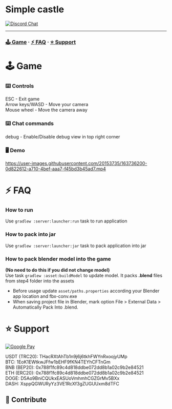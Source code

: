 Simple castle
=====
[![Discord Chat](https://img.shields.io/discord/976981768387309638?logo=discord&style=flat-square)](https://discord.gg/4B9Gg5eUU9)

-----
### [:joystick: Game](#Game) · [:zap: FAQ](#FAQ) · [:star: Support](#Support)


:joystick: Game
======
### :keyboard: Controls
ESC - Exit game  
Arrow keys/WASD - Move your camera  
Mouse wheel - Move the camera away

### :keyboard: Chat commands
debug - Enable/Disable debug view in top right corner  

### :desktop_computer: Demo
https://user-images.githubusercontent.com/20153735/163736200-0d822612-a710-4bef-aaa7-f45bd3b45ad7.mp4

:zap: FAQ
=====
### How to run
Use `gradlew :server:launcher:run` task to run application

### How to pack into jar
Use `gradlew :server:launcher:jar` task to pack application into jar

### How to pack blender model into the game
**(No need to do this if you did not change model)**  
Use task `gradlew :asset:buildModel` to update model. It packs **.blend** files from step4 folder into the assets  
* Before usage update `asset/paths.properties` according your Blender app location and fbx-conv.exe  
* When saving project file in Blender, mark option File > External Data > Automatically Pack Into .blend.

:star: Support
======
[![Google Pay](https://img.shields.io/badge/G%20pay-2875E3?logo=googlepay&style=flat-square)](https://send.monobank.ua/jar/8DWtnAx9m8)

USDT (TRC20): THacRXtAhTb1n9j6j6tkhFWYnRxoojyUMp  
BTC: 1EoK1EWtkwJFfw1bEHF9fKN4TEYhCFTnGm  
BNB (BEP20): 0x788f1fc89c4d818ddbe072dd8b1a02c9b2e84521  
ETH (ERC20): 0x788f1fc89c4d818ddbe072dd8b1a02c9b2e84521  
DOGE: D5Ao9BniCQUkxEASUoVmhmhCGZGrMv5BXx  
DASH: XsppQGWURyYz3VE1RcXf3gZUGUUxm8dTFC

## :handshake: Contribute